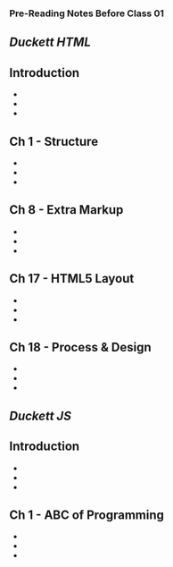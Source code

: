 ### Pre-Reading Notes Before Class 01


## *Duckett HTML*

## Introduction
- 
- 
- 

## Ch 1 - Structure
- 
- 
- 

## Ch 8 - Extra Markup
- 
- 
- 

## Ch 17 - HTML5 Layout
- 
- 
- 

## Ch 18 - Process & Design
- 
- 
- 

## *Duckett JS*

## Introduction
- 
- 
- 

## Ch 1 - ABC of Programming
- 
- 
- 